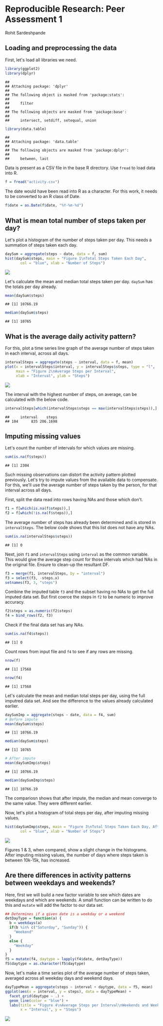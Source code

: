 # Reproducible Research: Peer Assessment 1
Rohit Sardeshpande  

## Loading and preprocessing the data
First, let's load all libraries we need.

```r
library(ggplot2)
library(dplyr)
```

```
## 
## Attaching package: 'dplyr'
## 
## The following object is masked from 'package:stats':
## 
##     filter
## 
## The following objects are masked from 'package:base':
## 
##     intersect, setdiff, setequal, union
```

```r
library(data.table)
```

```
## 
## Attaching package: 'data.table'
## 
## The following objects are masked from 'package:dplyr':
## 
##     between, last
```

Data is present as a CSV file in the base R directory. Use ```fread``` to load data into R.

```r
f = fread("activity.csv")
```

The date would have been read into R as a character. For this work, it needs to be converted to an R class of Date.

```r
f$date = as.Date(f$date, "%Y-%m-%d")
```

## What is mean total number of steps taken per day?
Let's plot a histogram of the number of steps taken per day. This needs a summation of steps taken each day.


```r
daySum = aggregate(steps ~ date, data = f, sum)
hist(daySum$steps, main = "Figure 1\nTotal Steps Taken Each Day",
       col = "blue", xlab = "Number of Steps")
```

![](PA1_template_files/figure-html/unnamed-chunk-4-1.png) 

Let's calculate the mean and median total steps taken per day. ```daySum``` has the totals per day already.

```r
mean(daySum$steps)
```

```
## [1] 10766.19
```

```r
median(daySum$steps)
```

```
## [1] 10765
```

## What is the average daily activity pattern?
For this, plot a time series line graph of the average number of steps taken in each interval, across all days.

```r
intervalSteps = aggregate(steps ~ interval, data = f, mean)
plot(x = intervalSteps$interval, y = intervalSteps$steps, type = "l",
     main = "Figure 2\nAverage Steps per Interval",
     xlab = "Interval", ylab = "Steps")
```

![](PA1_template_files/figure-html/unnamed-chunk-6-1.png) 

The interval with the highest number of steps, on average, can be calculated with the below code.

```r
intervalSteps[which(intervalSteps$steps == max(intervalSteps$steps)),]
```

```
##     interval    steps
## 104      835 206.1698
```

## Imputing missing values
Let's count the number of intervals for which values are missing.

```r
sum(is.na(f$steps))
```

```
## [1] 2304
```

Such missing observations can distort the activity pattern plotted previously. Let's try to impute values from the available data to compensate. For this, we'll use the average number of steps taken by the person, for that interval across all days.

First, split the data read into rows having NAs and those which don't.

```r
f1 = f[which(is.na(f$steps)),]
f2 = f[which(!is.na(f$steps)),]
```

The average number of steps has already been determined and is stored in ```intervalSteps```. The below code shows that this list does not have any NAs.

```r
sum(is.na(intervalSteps$steps))
```

```
## [1] 0
```
Next, join ```f1``` and ```intervalSteps``` using ```interval``` as the common variable. This would give the average step count for those intervals which had NAs in the original file. Ensure to clean-up the resultant DF.

```r
f3 = merge(f1, intervalSteps, by = "interval")
f3 = select(f3, -steps.x)
setnames(f3, 3, "steps")
```

Combine the imputed table ```f3``` and the subset having no NAs to get the full imputed data set. But first coerce the steps in ```f2``` to be numeric to improve accuracy.

```r
f2$steps = as.numeric(f2$steps)
f4 = bind_rows(f2, f3)
```

Check if the final data set has any NAs.

```r
sum(is.na(f4$steps))
```

```
## [1] 0
```

Count rows from input file and ```f4``` to see if any rows are missing.

```r
nrow(f)
```

```
## [1] 17568
```

```r
nrow(f4)
```

```
## [1] 17568
```

Let's calculate the mean and median total steps per day, using the full imputred data set. And see the difference to the values already calculated earlier.

```r
daySumImp = aggregate(steps ~ date, data = f4, sum)
# Before impute
mean(daySum$steps)
```

```
## [1] 10766.19
```

```r
median(daySum$steps)
```

```
## [1] 10765
```

```r
# After impute
mean(daySumImp$steps)
```

```
## [1] 10766.19
```

```r
median(daySumImp$steps)
```

```
## [1] 10766.19
```

The compariosn shows that after impute, the median and mean converge to the same value. They were different earlier.

Now, let's plot a histogram of total steps per day, after imputing missing values.

```r
hist(daySumImp$steps, main = "Figure 3\nTotal Steps Taken Each Day, After Impute",
       col = "blue", xlab = "Number of Steps")
```

![](PA1_template_files/figure-html/unnamed-chunk-16-1.png) 

Figures 1 & 3, when compared, show a slight change in the histograms. After imputing missing values, the number of days where steps taken is between 10k-15k, has increased.

## Are there differences in activity patterns between weekdays and weekends?
Here, first we will build a new factor variable to see which dates are weekdays and which are weekends. A small function can be written to do this and ```mutate``` will add the factor to our data set.

```r
## Determines if a given date is a weekday or a weekend
detDayType = function(a) {
  b = weekdays(a)
  if(b %in% c("Saturday", "Sunday")) {
    "Weekend"
  }
  else {
    "Weekday"
  }
}
f5 = mutate(f4, daytype = lapply(f4$date, detDayType))
f5$daytype = as.character(f5$daytype)
```

Now, let's make a time series plot of the average number of steps taken, averaged across all weekday days and weekend days.

```r
dayTypeMean = aggregate(steps ~ interval + daytype, data = f5, mean)
ggplot(aes(x = interval, y = steps), data = dayTypeMean) +
  facet_grid(daytype ~ .) +
  geom_line(color = "blue") +
  labs(title = "Figure 4\nAverage Steps per Interval\nWeekends and Weekdays",
       x = "Interval", y = "Steps")
```

![](PA1_template_files/figure-html/unnamed-chunk-18-1.png) 
